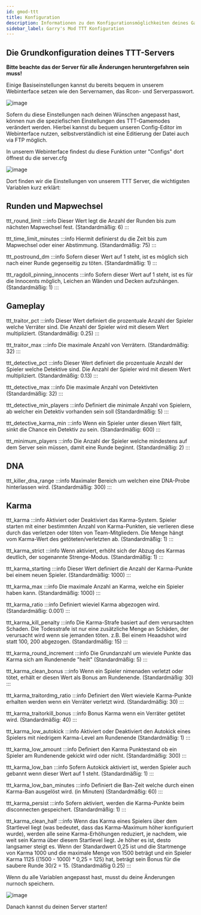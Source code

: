 ```yaml
---
id: gmod-ttt
title: Konfiguration
description: Informationen zu den Konfigurationsmöglichkeiten deines Garry's Mod TTT-Server von ZAP-Hosting -ZAP-Hosting.com Dokumentationen
sidebar_label: Garry's Mod TTT Konfiguration
---
```


## Die Grundkonfiguration deines TTT-Servers

**Bitte beachte das der Server für alle Änderungen heruntergefahren sein muss!**

Einige Basiseinstellungen kannst du bereits bequem in unserem Webinterface setzen wie den Servernamen, das Rcon- und Serverpasswort.

![image](https://user-images.githubusercontent.com/26007280/189975778-3bc41b8b-c637-4f29-a7c5-7b80f184a70f.png)

Sofern du diese Einstellungen nach deinen Wünschen angepasst hast, können nun die speziefischen Einstellungen des TTT-Gamemodes verändert werden. Hierbei kannst du bequem unseren Config-Editor im Webinterface nutzen, selbstverständlich ist eine Editierung der Datei auch via FTP möglich.

In unserem Webinterface findest du diese Funktion unter "Configs" dort öffnest du die server.cfg

![image](https://user-images.githubusercontent.com/26007280/189975802-380b6ba8-70a1-49d2-8994-b83c199cf929.png)

Dort finden wir die Einstellungen von unserem TTT Server, die wichtigsten Variablen kurz erklärt:

## Runden und Mapwechsel
ttt_round_limit 
:::info
Dieser Wert legt die Anzahl der Runden bis zum nächsten Mapwechsel fest. (Standardmäßig: 6)
:::

ttt_time_limit_minutes
:::info
Hiermit definierst du die Zeit bis zum Mapwechsel oder einer Abstimmung. (Standardmäßig: 75)
:::

ttt_postround_dm
:::info
Sofern dieser Wert auf 1 steht, ist es möglich sich nach einer Runde gegenseitig zu töten. (Standardmäßig: 1)
:::

ttt_ragdoll_pinning_innocents 
:::info
Sofern dieser Wert auf 1 steht, ist es für die Innocents möglich, Leichen an Wänden und Decken aufzuhängen. (Standardmäßig: 1)
:::

## Gameplay
ttt_traitor_pct
:::info
Dieser Wert definiert die prozentuale Anzahl der Spieler welche Verräter sind. Die Anzahl der Spieler wird mit diesem Wert multipliziert. (Standardmäßig: 0.25)
:::

ttt_traitor_max
:::info
Die maximale Anzahl von Verrätern. (Standardmäßig: 32)
:::

ttt_detective_pct 
:::info
Dieser Wert definiert die prozentuale Anzahl der Spieler welche Detektive sind. Die Anzahl der Spieler wird mit diesem Wert multipliziert. (Standardmäßig: 0.13)
:::

ttt_detective_max
:::info
Die maximale Anzahl von Detektivten (Standardmäßig: 32)
:::

ttt_detective_min_players
:::info
Definiert die minimale Anzahl von Spielern, ab welcher ein Detektiv vorhanden sein soll (Standardmäßig: 5)
:::

ttt_detective_karma_min
:::info
Wenn ein Spieler unter diesen Wert fällt, sinkt die Chance ein Detektiv zu sein. (Standardmäßig: 600)
:::

ttt_minimum_players
:::info
Die Anzahl der Spieler welche mindestens auf dem Server sein müssen, damit eine Runde beginnt. (Standardmäßig: 2)
:::

## DNA
ttt_killer_dna_range
:::info
Maximaler Bereich um welchen eine DNA-Probe hinterlassen wird. (Standardmäßig: 300)
:::

## Karma
ttt_karma
:::info
Aktiviert oder Deaktiviert das Karma-System. Spieler starten mit einer bestimmten Anzahl von Karma-Punkten, sie verlieren diese durch das verletzen oder töten von Team-Mitgliedern. Die Menge hängt vom Karma-Wert des getöteten/verletzten ab. (Standardmäßig: 1)
:::

ttt_karma_strict
:::info
Wenn aktiviert, erhöht sich der Abzug des Karmas deutlich, der sogenannte Strenge-Modus. (Standardmäßig: 1)
:::

ttt_karma_starting
:::info
Dieser Wert definiert die Anzahl der Karma-Punkte bei einem neuen Spieler. (Standardmäßig: 1000)
:::

ttt_karma_max
:::info
Die maximale Anzahl an Karma, welche ein Spieler haben kann. (Standardmäßig: 1000)
:::

ttt_karma_ratio
:::info
Definiert wieviel Karma abgezogen wird. (Standardmäßig: 0.001)
:::

ttt_karma_kill_penalty
:::info
Die Karma-Strafe basiert auf dem verursachten Schaden. Die Todesstrafe ist nur eine zusätzliche Menge an Schäden, der verursacht wird wenn sie jemanden töten. z.B. Bei einem Heaadshot wird statt 100, 200 abgezogen. (Standardmäßig: 15)
:::

ttt_karma_round_increment
:::info
Die Grundanzahl um wieviele Punkte das Karma sich am Rundenende "heilt" (Standardmäßig: 5)
:::

ttt_karma_clean_bonus
:::info
Wenn ein Spieler nimenaden verletzt oder tötet, erhält er diesen Wert als Bonus am Rundenende. (Standardmäßig: 30)
:::

ttt_karma_traitordmg_ratio 
:::info
Definiert den Wert wieviele Karma-Punkte erhalten werden wenn ein Verräter verletzt wird. (Standardmäßig: 30)
:::

ttt_karma_traitorkill_bonus
:::info
Bonus Karma wenn ein Verräter getötet wird. (Standardmäßig: 40)
:::

ttt_karma_low_autokick
:::info
Aktiviert oder Deaktiviert den Autokick eines Spielers mit niedrigem Karma-Level am Rundenende (Standardmäßig: 1)
:::

ttt_karma_low_amount
:::info
Definiert den Karma Punktestand ob ein Spieler am Rundenende gekickt wird oder nicht. (Standardmäßig: 300)
:::

ttt_karma_low_ban
:::info
Sofern Autokick aktiviert ist, werden Spieler auch gebannt wenn dieser Wert auf 1 steht. (Standardmäßig: 1)
:::

ttt_karma_low_ban_minutes
:::info
Definiert die Ban-Zeit welche durch einen Karma-Ban ausgelöst wird. (in Minuten) (Standardmäßig: 60)
:::

ttt_karma_persist
:::info
Sofern aktiviert, werden die Karma-Punkte beim disconnecten gespeichert. (Standardmäßig: 1)
:::

ttt_karma_clean_half
:::info
Wenn das Karma eines Spielers über dem Startlevel liegt (was bedeutet, dass das Karma-Maximum höher konfiguriert wurde), werden alle seine Karma-Erhöhungen reduziert, je nachdem, wie weit sein Karma über diesem Startlevel liegt. Je höher es ist, desto langsamer steigt es. Wenn der Standardwert 0,25 ist und die Startmenge von Karma 1000 und die maximale Menge von 1500 beträgt und ein Spieler Karma 1125 ((1500 - 1000) * 0,25 = 125) hat, beträgt sein Bonus für die saubere Runde 30/2 = 15. (Standardmäßig 0.25)
:::

Wenn du alle Variablen angepasst hast, musst du deine Änderungen nurnoch speichern.

![image](https://user-images.githubusercontent.com/26007280/189975845-f8aa61c6-b68e-46b1-8b8e-45ea91052859.png)

Danach kannst du deinen Server starten! 
